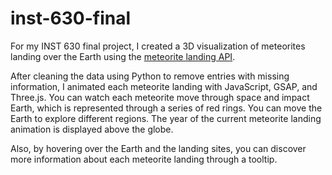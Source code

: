 # inst-630-final
For my INST 630 final project, I created a 3D visualization of meteorites landing over the Earth using the [meteorite landing API](https://data.nasa.gov/Space-Science/Meteorite-Landings/gh4g-9sfh/about_data).

After cleaning the data using Python to remove entries with missing information, I animated each meteorite landing with JavaScript, GSAP, and Three.js. You can watch each meteorite move through space and impact Earth, which is represented through a series of red rings. You can move the Earth to explore different regions. The year of the current meteorite landing animation is displayed above the globe.

Also, by hovering over the Earth and the landing sites, you can discover more information about each meteorite landing through a tooltip.
